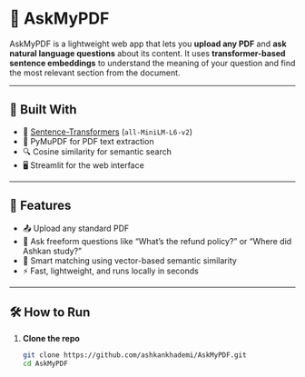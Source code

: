 # 📄 AskMyPDF

AskMyPDF is a lightweight web app that lets you **upload any PDF** and **ask natural language questions** about its content. It uses **transformer-based sentence embeddings** to understand the meaning of your question and find the most relevant section from the document.

---

## 🧰 Built With

- 🧠 [Sentence-Transformers](https://www.sbert.net/) (`all-MiniLM-L6-v2`)
- 📄 PyMuPDF for PDF text extraction
- 🔍 Cosine similarity for semantic search
- 🖥️ Streamlit for the web interface

---

## 🚀 Features

- 📤 Upload any standard PDF  
- 💬 Ask freeform questions like “What’s the refund policy?” or “Where did Ashkan study?”  
- 🧠 Smart matching using vector-based semantic similarity  
- ⚡ Fast, lightweight, and runs locally in seconds

---

## 🛠️ How to Run

1. **Clone the repo**
   ```bash
   git clone https://github.com/ashkankhademi/AskMyPDF.git
   cd AskMyPDF
